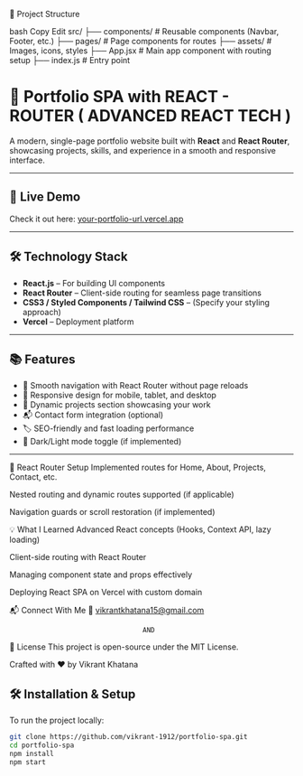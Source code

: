 📂 Project Structure  <br> 

bash
Copy
Edit
src/
 ├── components/         # Reusable components (Navbar, Footer, etc.)
 ├── pages/              # Page components for routes
 ├── assets/             # Images, icons, styles
 ├── App.jsx             # Main app component with routing setup
 ├── index.js            # Entry point



# 🌟 Portfolio SPA with REACT - ROUTER ( ADVANCED REACT TECH )

A modern, single-page portfolio website built with **React** and **React Router**, showcasing projects, skills, and experience in a smooth and responsive interface.

---

## 🚀 Live Demo  
Check it out here: [your-portfolio-url.vercel.app](https://courageous-jelly-fd5710.netlify.app/)

---

## 🛠️ Technology Stack

- **React.js** – For building UI components  
- **React Router** – Client-side routing for seamless page transitions  
- **CSS3 / Styled Components / Tailwind CSS** – (Specify your styling approach)  
- **Vercel** – Deployment platform

---

## 📚 Features

- 🧭 Smooth navigation with React Router without page reloads  
- 🎯 Responsive design for mobile, tablet, and desktop  
- 💼 Dynamic projects section showcasing your work  
- 📬 Contact form integration (optional)  
- 🏷️ SEO-friendly and fast loading performance  
- 🌙 Dark/Light mode toggle (if implemented)

---

🔧 React Router Setup
Implemented routes for Home, About, Projects, Contact, etc.

Nested routing and dynamic routes supported (if applicable)

Navigation guards or scroll restoration (if implemented)

💡 What I Learned
Advanced React concepts (Hooks, Context API, lazy loading)

Client-side routing with React Router

Managing component state and props effectively

Deploying React SPA on Vercel with custom domain

📬 Connect With Me
📧 vikrantkhatana15@gmail.com

                                     AND 

                                     


📃 License
This project is open-source under the MIT License.

Crafted with ❤️ by Vikrant Khatana


## 🛠️ Installation & Setup

To run the project locally:


```bash
git clone https://github.com/vikrant-1912/portfolio-spa.git
cd portfolio-spa
npm install
npm start
